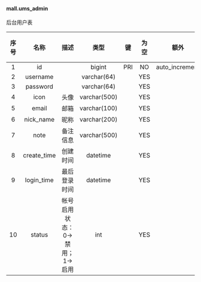 #### mall.ums_admin 
后台用户表

| 序号 | 名称 | 描述 | 类型 | 键 | 为空 | 额外 | 默认值 |
| :--: | :--: | :--: | :--: | :--: | :--: | :--: | :--: |
| 1 | id |  | bigint | PRI | NO | auto_increment |  |
| 2 | username |  | varchar(64) |  | YES |  |  |
| 3 | password |  | varchar(64) |  | YES |  |  |
| 4 | icon | 头像 | varchar(500) |  | YES |  |  |
| 5 | email | 邮箱 | varchar(100) |  | YES |  |  |
| 6 | nick_name | 昵称 | varchar(200) |  | YES |  |  |
| 7 | note | 备注信息 | varchar(500) |  | YES |  |  |
| 8 | create_time | 创建时间 | datetime |  | YES |  |  |
| 9 | login_time | 最后登录时间 | datetime |  | YES |  |  |
| 10 | status | 帐号启用状态：0->禁用；1->启用 | int |  | YES |  | 1 |
